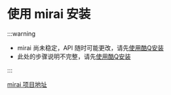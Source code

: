 # 使用 mirai 安装

:::warning

- mirai 尚未稳定，API 随时可能更改，请先[使用酷Q安装](./cq.md)
- 此处的步骤说明不完整，请先[使用酷Q安装](./cq.md)

:::

[mirai 项目地址](https://github.com/mamoe/mirai)

<!-- 
## 步骤

1. 安装最新版 java
1. 下载[mirai-console](https://github.com/mamoe/mirai-console/releases)，windows 用户也可以下载[mirai 运行包](https://x.jingzhidh.com/mirai/mirai-2.0.exe)
1. 下载[httpapi.dll](https://x.jingzhidh.com/mirai/httpapi.dll)
1. 参考酷Q方法完成剩余步骤
-->
